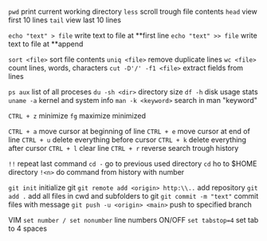 `pwd`		print current working directory
`less`		scroll trough file contents
`head`		view first 10 lines
`tail`		view last 10 lines

`echo "text" > file`		write text to file at **first line
`echo "text" >> file`       write text to file at **append

`sort <file>`				sort file contents
`uniq <file>`				remove duplicate lines
`wc <file>`					count lines, words, characters
`cut -D'/' -f1 <file>`		extract fields from lines

`ps aux`					list of all proceses
`du -sh <dir>`				directory size
`df -h`						disk usage stats
`uname -a`					kernel and system info
`man -k <keyword>`			search in man "keyword"

`CTRL + z`					minimize
`fg`						maximize minimized

`CTRL + a`					move cursor at beginning of line
`CTRL + e`					move cursor at end of line
`CTRL + u`					delete everything before cursor
`CTRL + k`					delete everything after cursor
`CTRL + l`					clear line
`CTRL + r`					reverse search trough history

`!!`						repeat last command
`cd -`						go to previous used directory
`cd`						ho to $HOME directory
`!<n>`						do command from history with number <n>

`git init`								initialize git
`git remote add <origin> http:\\..`	 	add repository
`git add .`								add all files in cwd and subfolders to git
`git commit -m "text"`					commit files with message
`git push -u <origin> <main>`			push to specified <origin> branch <main>

VIM
`set number / set nonumber`				line numbers ON/OFF
`set tabstop=4`							set tab to 4 spaces
